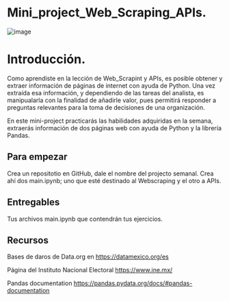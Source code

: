 # Mini_project_Web_Scraping_APIs.


![image](https://user-images.githubusercontent.com/96673145/151491270-b807b53f-6812-4cb9-876c-d884a4a8d108.png)


# Introducción.

  Como aprendiste en la lección de Web_Scrapint y APIs, es posible obtener y extraer información de páginas de internet con ayuda de Python. Una vez extraída esa información, y dependiendo de las tareas del analista, es manipualarla con la finalidad de añadirle valor, pues permitirá responder a preguntas relevantes para la toma de decisiones de una organización.
  
  En este mini-project practicarás las habilidades adquiridas en la semana, extraerás información de dos páginas web con ayuda de Python y la librería Pandas.
  
## Para empezar

Crea un repositotio en GitHub, dale el nombre del projecto semanal. Crea ahí dos main.ipynb; uno que esté destinado al Webscraping y el otro a APIs. 


## Entregables

Tus archivos main.ipynb que contendrán tus ejercicios. 

## Recursos

Bases de daros de Data.org en  https://datamexico.org/es

Página del Instituto Nacional Electoral https://www.ine.mx/

Pandas documentation https://pandas.pydata.org/docs/#pandas-documentation
